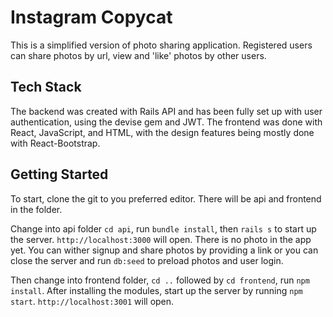 # Instagram Copycat
This is a simplified version of photo sharing application. Registered users can share photos by url, view and 'like' photos by other users. 

## Tech Stack
The backend was created with Rails API and has been fully set up with user authentication, using the devise gem and JWT. The frontend was done with React, JavaScript, and HTML, with the design features being mostly done with React-Bootstrap.

## Getting Started
To start,  clone the git to you preferred editor.
There will be api and frontend in the folder.

Change into api folder `cd api`, run `bundle install`, then `rails s` to start up the server. `http://localhost:3000` will open.
There is no photo in the app yet. You can wither signup and share photos by providing a link or you can close the server and run `db:seed` to preload photos and user login. 

Then change into frontend folder, `cd ..` followed by `cd frontend`, run `npm install`. After installing the modules, start up the server by running `npm start`. `http://localhost:3001` will open.



